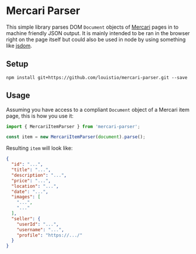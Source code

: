 # Mercari Parser
This simple library parses DOM `Document` objects of [Mercari](https://www.mercari.com/) pages in to machine friendly JSON output. It is mainly intended to be ran in the browser right on the page itself but could also be used in node by using something like [jsdom](https://github.com/jsdom/jsdom).

## Setup
```console
npm install git+https://github.com/louistio/mercari-parser.git --save
```

## Usage
Assuming you have access to a compliant `Document` object of a Mercari item page, this is how you use it:
```js
import { MercariItemParser } from 'mercari-parser';

const item = new MercariItemParser(document).parse();
```

Resulting `item` will look like:
```json
{
  "id": "...",
  "title": "...",
  "description": "...",
  "price": "...",
  "location": "...",
  "date": "...",
  "images": [
    "...",
    "..."
  ],
  "seller": {
    "userId": "...",
    "username": "...",
    "profile": "https://.../"
  }
}
```